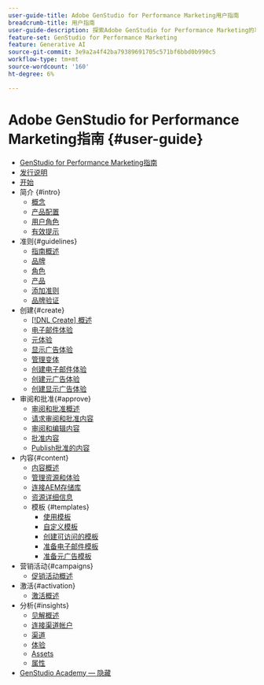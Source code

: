 ```yaml
---
user-guide-title: Adobe GenStudio for Performance Marketing用户指南
breadcrumb-title: 用户指南
user-guide-description: 探索Adobe GenStudio for Performance Marketing的功能。 了解如何快速创建品牌内资产、生成变体和优化体验。
feature-set: GenStudio for Performance Marketing
feature: Generative AI
source-git-commit: 3e9a2a4f42ba79389691705c571bf6bbd0b990c5
workflow-type: tm+mt
source-wordcount: '160'
ht-degree: 6%

---
```



# Adobe GenStudio for Performance Marketing指南 {#user-guide}

+ [GenStudio for Performance Marketing指南](home.md)
+ [发行说明](release-notes.md)
+ [开始](get-started.md)
+ 简介 {#intro}
   + [概念](concepts.md)
   + [产品配置](product-provisioning.md)
   + [用户角色](user-roles.md)
   + [有效提示](effective-prompts.md)
+ 准则{#guidelines}
   + [指南概述](guidelines/overview.md)
   + [品牌](guidelines/brands.md)
   + [角色](guidelines/personas.md)
   + [产品](guidelines/products.md)
   + [添加准则](guidelines/add-guidelines.md)
   + [品牌验证](guidelines/brand-validation.md)
+ 创建{#create}
   + [[!DNL Create] 概述](create/overview.md)
   + [电子邮件体验](create/email-experiences.md)
   + [元体验](create/meta-experiences.md)
   + [显示广告体验](create/display-ad-experiences.md)
   + [管理变体](create/manage-variants.md)
   + [创建电子邮件体验](create/create-email-experience.md)
   + [创建元广告体验](create/create-meta-ad.md)
   + [创建显示广告体验](create/create-display-ad.md)
+ 审阅和批准{#approve}
   + [审阅和批准概述](approvals/overview.md)
   + [请求审阅和批准内容](approvals/request-review.md)
   + [审阅和编辑内容](approvals/review-and-edit.md)
   + [批准内容](approvals/approve-content.md)
   + [Publish批准的内容](approvals/publish-content.md)
+ 内容{#content}
   + [内容概述](content/overview.md)
   + [管理资源和体验](content/manage-assets.md)
   + [连接AEM存储库](content/connect-aem-repo.md)
   + [资源详细信息](content/asset-details.md)
   + 模板 {#templates}
      + [使用模板](content/use-templates.md)
      + [自定义模板](content/customize-template.md)
      + [创建可访问的模板](content/accessibility-for-templates.md)
      + [准备电子邮件模板](content/email-template.md)
      + [准备元广告模板](content/meta-template.md)
+ 营销活动{#campaigns}
   + [促销活动概述](campaigns/overview.md)
+ 激活{#activation}
   + [激活概述](activation/overview.md)
+ 分析{#insights}
   + [见解概述](insights/overview.md)
   + [连接渠道帐户](insights/connect-channel.md)
   + [渠道](insights/channels.md)
   + [体验](insights/experiences.md)
   + [Assets](insights/assets.md)
   + [属性](insights/attributes.md)
+ [GenStudio Academy — 隐藏](genstudioacademy.md)
